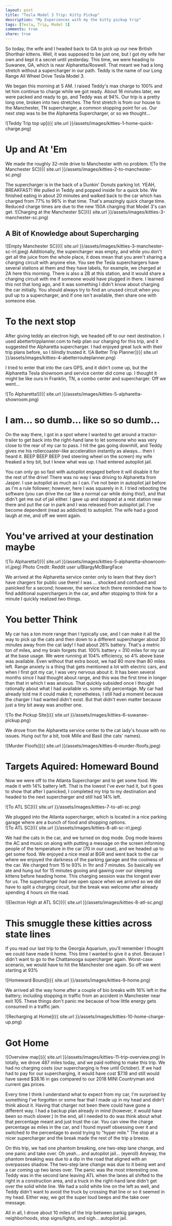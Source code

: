 ```yaml
---
layout: post
title: "Tesla Model 3 Trip: Kitty Pickup"
description: "My Experiences with my the kitty pickup trip"
tags: [Tesla, Trip, Model 3]
comments: true
share: true
---
```


So today, the wife and I headed back to GA to pick up our new British Shorthair kittens. Well, it was supposed to be just one, but I got my wife her own and kept it a secret until yesterday.  This time, we were heading to Suwanee, GA, which is near Alpharetta/Roswell. That meant we had a long stretch without a supercharger in our path. Teddy is the name of our Long Range All Wheel Drive Tesla Model 3. 

We began this morning at 5 AM. I raised Teddy's max charge to 100% and let him continue to charge while we got ready. About 16 minutes later, we were packed and ready to go, and Teddy was at 94%. Our trip is a pretty long one, broken into two stretches. The first stretch is from our house to the Manchester, TN supercharger, a common stopping point for us. Our next step was to be the Alpharetta Supercharger, or so we thought...

![Teddy Trip top up]({{ site.url }}/assets/images/kitties-1-home-quick-charge.png)

# Up and At 'Em

We made the roughly 32-mile drive to Manchester with no problem. 
![To the Manchester SC]({{ site.url }}/assets/images/kitties-2-to-manchester-sc.png)

The supercharger is in the back of a Dunkin' Donuts parking lot. YEAH, BREAKFAST! We pulled in Teddy and popped inside for a quick bite. We finished eating in about 20 minutes and walked back to the car which has charged from 77% to 96% in that time. That's amazingly quick charge time. Reduced charge times are due to the new 150A charging that Model 3's can get.
![Charging at the Manchester SC]({{ site.url }}/assets/images/kitties-3-manchester-sc.png)


## A Bit of Knowledge about Supercharging
![Empty Manchester SC]({{ site.url }}/assets/images/kitties-3-manchester-sc-irl.jpeg)
Additionally, the supercharger was empty, and while you don't get all the juice from the whole place, it does mean that you aren't sharing a charging circuit with anyone else.  You see the Tesla superchargers have several stations at them and they have labels, for example, we charged at 2A here this morning. There is also a 2B at this station, and it would share a charging circuit with me if someone would have plugged in there.  I learned this not that long ago, and it was something I didn't know about charging the car initially.  You should always try to find an unused circuit when you pull up to a supercharger, and if one isn't available, then share one with someone else. 

# To the next stop

After giving teddy an electron high, we headed off to our next destination.  I used abettertripplanner.com to help plan our charging for this trip, and it suggested the Alpharetta supercharger.  I had enjoyed great luck with their trip plans before, so I blindly trusted it.
![A Better Trip Planner]({{ site.url }}/assets/images/kitties-4-abetterrouteplanner.png)

I tried to enter that into the cars GPS, and it didn't come up, but the Alpharetta Tesla showroom and service center did come up.  I thought it might be like ours in Franklin, TN, a combo center and supercharger. Off we went...

![To Alpharetta!]({{ site.url }}/assets/images/kitties-5-alpharetta-showroom.png)

# I am... so dumb... like so so dumb...
On the way there, I got in a spot where I wanted to get around a tractor-trailer to get back into the right-hand lane to let someone who was very close to the rear of my car to pass. I hit the gas going downhill, and Teddy gives me his rollercoaster-like acceleration instantly as always... then I heard it. BEEP BEEP BEEP (red steering wheel on the screen) my wife freaked a tiny bit, but I knew what was up. I had entered autopilot jail. 

You can only go so fast with autopilot engaged before it will disable it for the rest of the drive! There was no way I was driving to Alpharetta from Jasper. I use autopilot as much as I can. I've not been in autopilot jail before as I'm a rule follower; however, here I was squarely in it. I tried rebooting the software (you can drive the car like a normal car while doing this!), and that didn't get me out of jail either. I gave up and stopped at a rest station near there and put the car in park and I was released from autopilot jail. I've become dependent (read as addicted) to autopilot. The wife had a good laugh at me, and off we went again. 

# You've arrived at your destination maybe
![To Alpharetta!]({{ site.url }}/assets/images/kitties-5-alpharetta-showroom-irl.jpeg)
Photo Credit: Reddit user u/BlargyMcBlargFace 

We arrived at the Alpharetta service center only to learn that they don't have chargers for public use there! I was ... shocked and confused and panicked for a second; however, the service tech there reminded me how to find additional superchargers in the car, and after stopping to think for a minute I quickly realized two things. 
 

# You better Think

My car has a ton more range than I typically use, and I can make it all the way to pick up the cats and then down to a different supercharger about 30 minutes away from the cat lady! I had about 26% battery. That's a metric ton of miles, and my brain forgets that. 100% battery = 310 miles for my car at the base usage. We were running at 104% efficiency, so 4% above base was available. Even without that extra boost, we had 80 more than 80 miles left. Range anxiety is a thing that gets mentioned a lot with electric cars, and when I first got my car, I was very nervous about it. It has been several months since I had thought about range, and this was the first time in longer than that in which I was anxious. That quickly subsided once I thought rationally about what I had available vs. some silly percentage. My car had already told me it could make it; nonetheless, I still had a moment because the charger I had wanted didn't exist. But that didn't even matter because just a tiny bit away was another one.  

![To the Pickup Site]({{ site.url }}/assets/images/kitties-6-suwanee-pickup.png)

We drove from the Alpharetta service center to the cat lady's house with no issues. Hung out for a bit, took Mille and Basil (the cats' names).

![Murder Floofs]({{ site.url }}/assets/images/kitties-6-murder-floofs.jpeg)

# Targets Aquired: Homeward Bound

Now we were off to the Atlanta Supercharger and to get some food. We made it with 14% battery left. That is the lowest I've ever had it, but it goes to show that after I panicked, I completed my trip to my destination and headed to the next supercharger and still had 14% left. 

![To ATL SC]({{ site.url }}/assets/images/kitties-7-to-atl-sc.png)

We plugged into the Atlanta supercharger, which is located in a nice parking garage where are a bunch of food and shopping options.  
![To ATL SC]({{ site.url }}/assets/images/kitties-8-atl-sc-irl.jpeg)

We had the cats in the car, and we turned on dog mode. Dog mode leaves the AC and music on along with putting a message on the screen informing people of the temperature in the car (70 in our case), and we headed up to get some food. We enjoyed a nice meal at BGR and went back to the car where we enjoyed the darkness of the parking garage and the coolness of the car. We charged from 15 to 93% in 1hr and 7 minutes. So basically we ate and hung out for 15 minutes gooing and gawing over our sleeping kittens before heading home. This charging session was the longest ever for us. The supercharger had one open space when we arrived so we did have to split a charging circuit, but the break was welcome after already spending 4 hours on the road. 

![Electron High at ATL SC]({{ site.url }}/assets/images/kitties-8-atl-sc.png)

# This smuggle these kitties across state lines

If you read our last trip to the Georgia Aquarium, you'll remember I thought we could have made it home.  This time I wanted to give it a shot. Because I didn't want to go to the Chattanooga supercharger again.  Worst-case scenario, we would have to hit the Manchester one again.  So off we went starting at 93%

![Homeward Bound]({{ site.url }}/assets/images/kitties-9-home.png)


We arrived all the way home after a couple of bio breaks with 16% left in the battery; including stopping in traffic from an accident in Manchester near exit 105. These things don't panic me because of how little energy gets consumed in a traffic jam. 

![Recharging at Home]({{ site.url }}/assets/images/kitties-10-home-charge-up.png)

# Got Home
![Overview map]({{ site.url }}/assets/images/kitties-11-trip-overview.png)
In totally, we drove 487 miles today, and we paid nothing to make this trip. We had no charging costs (our supercharging is free until October). If we had had to pay for our supercharging, it would have cost $7.18 and still would have saved $38.16 in gas compared to our 2018 MINI Countryman and current gas prices. 

Every time I think I understand what to expect from my car, I'm surprised by something I've forgotten or some fear that I made up in my head and didn't think about it. Having that charger not been there could have gone a different way. I had a backup plan already in mind (however, it would have been so much slower.)  In the end, all I needed to do was think about what that percentage meant and just trust the car. You can view the charge percentage as miles in the car, and I found myself obsessing over it and switched to the percentage to avoid trying to "hyper mile."  The stop at a nicer supercharger and the break made the rest of the trip a breeze.

On this trip, we had one phantom breaking, one two-step lane change, and one panic and take over. Oh yeah... and autopilot jail... (eyeroll) Anyway, the phantom breaking was due to a dip in the road that aligned with an overpasses shadow. The two-step lane change was due to it being wet and a car coming up two lanes over. The panic was the most interesting one. Teddy was in the second lane leaving ATL when the lanes all shifted to the right in a construction area, and a truck in the right-hand lane didn't get over the solid white line. We had a solid white line on the left as well, and Teddy didn't want to avoid the truck by crossing that line or so it seemed in my head. Either way, we got the super loud beeps and the take over message. 

All in all, I drove about 10 miles of the trip between parkig garages, neighborhoods, stop signs/lights, and sigh... autopilot jail.